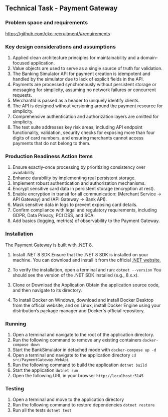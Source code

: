 ﻿## Technical Task - Payment Gateway

### Problem space and requirements
https://github.com/cko-recruitment/#requirements

### Key design considerations and assumptions
1. Applied clean architecture principles for maintainability and a domain-focused application.
2. Value objects are used to serve as a single source of truth for validation. 
3. The Banking Simulator API for payment creation is idempotent and handled by the simulator due to lack of explicit fields in the API.
4. Payments are processed synchronously without persistent storage or messaging for simplicity, assuming no network failures or concurrent requests.
5. MerchantId is passed as a header to uniquely identify clients.
6. The API is designed without versioning around the payment resource for simplicity.
7. Comprehensive authentication and authorization layers are omitted for simplicity.
8. The test suite addresses key risk areas, including API endpoint functionality, validation, 
security checks for exposing more than four digits of card numbers, and ensuring merchants cannot access payments that do not belong to them.

### Production Readiness Action Items
1. Ensure exactly-once processing by prioritizing consistency over availability.
2. Enhance durability by implementing real persistent storage.
3. Implement robust authentication and authorization mechanisms.
4. Encrypt sensitive card data in persistent storage (encryption at rest).
5. Enable encryption in transit for all communication: (Merchant Service → API Gateway) and (API Gateway → Bank API).
6. Mask sensitive data in logs to prevent exposing card details.
7. Confirm compliance with legal and regulatory requirements, including GDPR, Data Privacy, PCI DSS, and SCA.
8. Add basics (logging, metrics) of observability to the Payment Gateway.

### Installation
The Payment Gateway is built with .NET 8.

1. Install .NET 8 SDK
Ensure that the .NET 8 SDK is installed on your machine. You can download and install it from the official [.NET website.](https://dotnet.microsoft.com/en-us/download/dotnet/8.0)

2. To verify the installation, open a terminal and run:
```dotnet --version```
You should see the version of the .NET SDK installed (e.g., 8.x.x).

3. Clone or Download the Application
Obtain the application source code, and then navigate to its directory.

4. To install Docker on Windows, download and install Docker Desktop from the official website, and on Linux, 
install Docker Engine using your distribution’s package manager and Docker's official repository.

### Running
1. Open a terminal and navigate to the root of the application directory.
2. Run the following command to remove any existing containers
```docker-compose down```
3. Start the BankSimulator in detached mode with
```docker-compose up -d```
4. Open a terminal and navigate to the application directory
```cd src/PaymentGateway.WebApi```
5. Run the following command to build the application
```dotnet build```
6. Start the application 
```dotnet run```
7. Open the following URL in your browser ```http://localhost:5145```

### Testing
1. Open a terminal and move to the application directory
2. Run the following command to restore dependencies
```dotnet restore```
3. Run all the tests
```dotnet test```